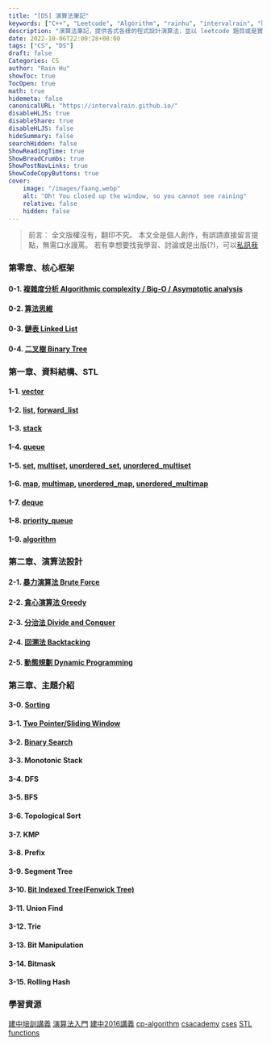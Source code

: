 ```yaml
---
title: "[DS] 演算法筆記"
keywords: ["C++", "Leetcode", "Algorithm", "rainhu", "intervalrain", "陣雨"]
description: "演算法筆記，提供各式各樣的程式設計演算法，並以 leetcode 題目或是實際案例出發，介紹並分析解法。"
date: 2022-10-06T22:00:28+08:00
tags: ["CS", "DS"]
draft: false
Categories: CS
author: "Rain Hu"
showToc: true
TocOpen: true
math: true
hidemeta: false
canonicalURL: "https://intervalrain.github.io/"
disableHLJS: true
disableShare: true
disableHLJS: false
hideSummary: false
searchHidden: false
ShowReadingTime: true
ShowBreadCrumbs: true
ShowPostNavLinks: true
ShowCodeCopyButtons: true
cover:
    image: "/images/faang.webp"
    alt: "Oh! You closed up the window, so you cannot see raining"
    relative: false
    hidden: false
---
```


> 前言：
> 全文版權沒有，翻印不究。
> 本文全是個人創作，有誤請直接留言提點，無需口水謾罵。
> 若有幸想要找我學習、討論或是出版(?)，可以[私訊我](/aboutme)

### 第零章、核心框架
#### 0-1. [複雜度分析 Algorithmic complexity / Big-O / Asymptotic analysis](/cs/algo/bigo)
#### 0-2. [算法思維](/cs/algo/concept)
#### 0-3. [鏈表 Linked List](/cs/algo/linked_list)
#### 0-4. [二叉樹 Binary Tree](/cs/algo/binary_tree)

### 第一章、資料結構、STL
#### 1-1. [vector](https://en.cppreference.com/w/cpp/container/vector)
#### 1-2. [list](https://en.cppreference.com/w/cpp/container/list), [forward_list](https://en.cppreference.com/w/cpp/container/forward_list)
#### 1-3. [stack](https://en.cppreference.com/w/cpp/container/stack)
#### 1-4. [queue](https://en.cppreference.com/w/cpp/container/queue)
#### 1-5. [set](https://en.cppreference.com/w/cpp/container/set), [multiset](https://en.cppreference.com/w/cpp/container/multiset), [unordered_set](https://en.cppreference.com/w/cpp/container/https://en.cppreference.com/w/cpp/container/unordered_set), [unordered_multiset](https://en.cppreference.com/w/cpp/container/unordered_multiset)
#### 1-6. [map](https://en.cppreference.com/w/cpp/container/map), [multimap](https://en.cppreference.com/w/cpp/container/multimap), [unordered_map](https://en.cppreference.com/w/cpp/container/https://en.cppreference.com/w/cpp/container/unordered_map), [unordered_multimap](https://en.cppreference.com/w/cpp/container/unordered_multimap)
#### 1-7. [deque](https://en.cppreference.com/w/cpp/container/deque)
#### 1-8. [priority_queue](https://en.cppreference.com/w/cpp/container/priority_queue)
#### 1-9. [algorithm](https://en.cppreference.com/w/cpp/algorithm) <!-- /cs/algo/algorithm) -->

### 第二章、演算法設計
#### 2-1. [暴力演算法 Brute Force](/cs/algo/brute_force)
#### 2-2. [貪心演算法 Greedy](/cs/algo/greedy)
#### 2-3. [分治法 Divide and Conquer](/cs/algo/divide_and_conquer)
#### 2-4. [回溯法 Backtacking](/cs/algo/backtracking)
#### 2-5. [動態規劃 Dynamic Programming](/cs/algo/dp)

### 第三章、主題介紹
#### 3-0. [Sorting](/cs/algo/sorting)
#### 3-1. [Two Pointer/Sliding Window](/cs/algo/two_pointer)
#### 3-2. [Binary Search](/cs/algo/binary_search)
#### 3-3. Monotonic Stack
#### 3-4. DFS
#### 3-5. BFS
#### 3-6. Topological Sort
#### 3-7. KMP
#### 3-8. Prefix
#### 3-9. Segment Tree
#### 3-10. [Bit Indexed Tree(Fenwick Tree)](/cs/algo/BIT)
#### 3-11. Union Find
#### 3-12. Trie
#### 3-13. Bit Manipulation
#### 3-14. Bitmask
#### 3-15. Rolling Hash

### 學習資源
[建中培訓講義](https://tioj.ck.tp.edu.tw/uploads/attachment/5/12/1_2.pdf)
[演算法入門](https://drive.google.com/file/d/1LLmHjzG_zidmCcS4qX9kLzMCjHsG7PLy/view)
[建中2016講義](https://tioj.ck.tp.edu.tw/articles/5)
[cp-algorithm](https://cp-algorithms.com/#navigation)
[csacademy](https://csacademy.com/)
[cses](https://cses.fi/problemset/)
[STL functions](https://cwang.me/2020/02/02/cpp-notes/)